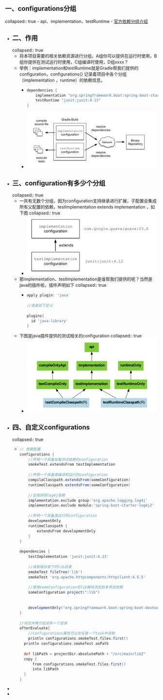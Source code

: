 ## 一、configurations分组
collapsed:: true
	- api、implementation、testRuntime
	- [官方依赖分组介绍](https://docs.gradle.org/current/userguide/java_plugin.html#sec:java_plugin_and_dependency_management)
- ## 二、作用
  collapsed:: true
	- 将本项目需要的相关依赖资源进行分组，A组你可以提供在运行时使用，B组你提供在测试运行时使用，C组编译时使用，D组xxxx？
	- 举例：implementation和testRuntime就是Gradle帮我们提供的configuration，configurations{} 记录着项目中各个分组（implementation ，runtime）的依赖信息。
		- ```groovy
		  dependencies {
		      implementation "org.springframework.boot:spring-boot-starter-web"
		      testRuntime "junit:junit:4.13"
		  }
		  ```
		- ![image.png](../assets/image_1664279554943_0.png)
- ## 三、configuration有多少个分组
  collapsed:: true
	- 一共有无数个分组，因为configuration支持继承进行扩展，子配置会集成所有父配置的依赖，testImplementation extends implementation ，如下图
	  collapsed:: true
		- ![image.png](../assets/image_1664350614965_0.png)
	- 那implementation、testImplementation是谁帮我们提供的呢？当然是java的插件啦，插件声明如下
	  collapsed:: true
		- ```groovy
		  apply plugin: 'java'
		  
		  //或者如下定义
		  
		  plugins{
		  	id 'java-library'
		  }
		  
		  ```
	- 下图是java插件提供的测试相关的configuration
	  collapsed:: true
		- ![image.png](../assets/image_1664350733733_0.png)
- ## 四、自定义configurations
  collapsed:: true
	- ```groovy
	  // 依赖配置
	  configurations {
	      //声明一个具备加载测试依赖的configuration
	      smokeTest.extendsFrom testImplementation
	      
	      //声明一个具备类编译和运行的configuration
	      compileClasspath.extendsFrom(someConfiguration)
	      runtimeClasspath.extendsFrom(someConfiguration)
	      
	      //全局排除log4j依赖
	      implementation.exclude group:'org.apache.logging.log4j'
	      implementation.exclude module:'spring-boot-starter-log4j2'
	      
	      //声明一个具备类运行的configuration
	      developmentOnly
	      runtimeClasspath {
	          extendsFrom developmentOnly
	      }
	  }
	  
	  dependencies {
	      testImplementation 'junit:junit:4.13'
	      
	      //读取根目录下的lib目录
	      smokeTest fileTree('lib')
	      smokeTest 'org.apache.httpcomponents:httpclient:4.5.5'
	      
	      //使用someConfiguration将lib模块添加到本项目依赖
	      someConfiguration project(":lib")
	      
	      
	      developmentOnly("org.springframework.boot:spring-boot-devtools")
	  }
	  
	  //将文件拷贝到另外一个目录
	  afterEvaluate{
	      //configurations属性可以在任意一个task中读取
	      println configurations.smokeTest.files.first()
	  	println configurations.smokeTest.asPath
	      
	  	def libPath = projectDir.absolutePath + "/src/main/lib2"
	  	copy {
	  		from configurations.smokeTest.files.first()
	  		into libPath
	  	}
	  }
	  
	  ```
-
-
